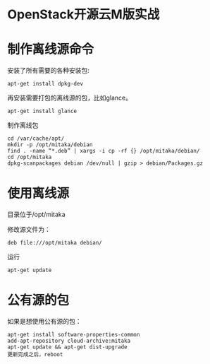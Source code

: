 # OpenStack开源云M版实战

# 制作离线源命令
安装了所有需要的各种安装包:

```
apt-get install dpkg-dev
```

再安装需要打包的离线源的包，比如glance。

```
apt-get install glance
```

制作离线包
```
cd /var/cache/apt/
mkdir -p /opt/mitaka/debian
find . -name “*.deb” | xargs -i cp -rf {} /opt/mitaka/debian/
cd /opt/mitaka
dpkg-scanpackages debian /dev/null | gzip > debian/Packages.gz
```

# 使用离线源
目录位于/opt/mitaka

修改源文件为：

```
deb file:///opt/mitaka debian/
```

运行

```
apt-get update
```

# 公有源的包
如果是想使用公有源的包：

```
apt-get install software-properties-common
add-apt-repository cloud-archive:mitaka
apt-get update && apt-get dist-upgrade
更新完成之后，reboot

```
